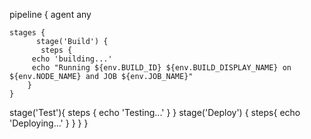pipeline {
agent any

	stages {
	      stage('Build') {
 	       steps {
		 echo 'building...'
		 echo "Running ${env.BUILD_ID} ${env.BUILD_DISPLAY_NAME} on ${env.NODE_NAME} and JOB ${env.JOB_NAME}" 
		}
	}

stage('Test'){
steps {
echo 'Testing...'
}
}
stage('Deploy') {
steps{
echo 'Deploying...'
}
}
}
}
